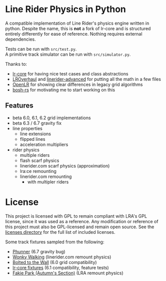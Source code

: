 # Line Rider Physics in Python

A compatible implementation of Line Rider's physics engine written in python. Despite the name, this is **not** a fork of lr-core and is structured entirely differently for ease of reference. Nothing requires external dependencies.

Tests can be run with `src/test.py`.\
A primitive track simulator can be run with `src/simulator.py`.

Thanks to:
- [lr-core](https://github.com/conundrumer/lr-core) for having nice test cases and class abstractions
- [LROverhaul](https://github.com/LunaKampling/LROverhaul) and [linerider-advanced](https://github.com/jealouscloud/linerider-advanced) for putting all the math in a few files
- [OpenLR](https://github.com/kevansevans/OpenLR) for showing clear differences in legacy grid algorithms
- [bosh-rs](https://codeberg.org/lipfang/bosh-rs) for motivating me to start working on this

## Features
- beta 6.0, 6.1, 6.2 grid implementations
- beta 6.3 / 6.7 gravity fix
- line properties
  - line extensions
  - flipped lines
  - acceleration multipliers
- rider physics
  - multiple riders
  - flash scarf physics
  - linerider.com scarf physics (approximation)
  - lra:ce remounting
  - linerider.com remounting
    - with multipler riders

# License

This project is licensed with GPL to remain compliant with LRA's GPL license, since it was used as a reference. Any modification or reference of this project must also be GPL-licensed and remain open source. See the [licenses directory](LICENSES/) for the full list of included licenses.

Some track fixtures sampled from the following:
- [Phunner](https://www.youtube.com/watch?v=Ak2_7jHtRpA) (6.7 gravity bug)
- [Wonky Walking](https://www.youtube.com/watch?v=E2-tvct-MpE) (linerider.com remount physics)
- [Bolted to the Wall](https://www.youtube.com/watch?v=0TBGNxzdiHw) (6.0 grid compatibility)
- [lr-core fixtures](https://github.com/conundrumer/lr-core/tree/master/fixtures) (6.1 compatibility, feature tests)
- [Fakie Park (Autumn's Section)](https://www.youtube.com/watch?v=tXJnpCyGOgk) (LRA remount physics)
